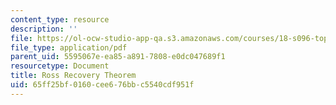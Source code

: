 ```yaml
---
content_type: resource
description: ''
file: https://ol-ocw-studio-app-qa.s3.amazonaws.com/courses/18-s096-topics-in-mathematics-with-applications-in-finance-fall-2013/65ff25bf0160cee676bbc5540cdf951f_MIT18_S096F13_lecnote25.pdf
file_type: application/pdf
parent_uid: 5595067e-ea85-a891-7808-e0dc047689f1
resourcetype: Document
title: Ross Recovery Theorem
uid: 65ff25bf-0160-cee6-76bb-c5540cdf951f
---
```

